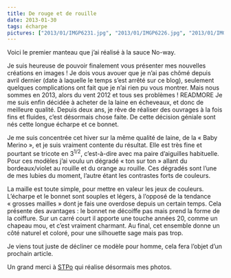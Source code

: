 ```yaml
---
title: De rouge et de rouille
date: 2013-01-30
tags: écharpe
pictures: ["2013/01/IMGP6231.jpg", "2013/01/IMGP6226.jpg", "2013/01/IMGP6233.jpg", "2013/01/IMGP6168.jpg"]
---
```


Voici le premier manteau que j’ai réalisé à la sauce No-way.

Je suis heureuse de pouvoir finalement vous présenter mes nouvelles créations en images ! Je dois vous avouer que je n’ai pas chômé depuis avril dernier (date à laquelle le temps s’est arrêté sur ce blog), seulement quelques complications ont fait que je n’ai rien pu vous montrer. Mais nous sommes en 2013, alors du vent 2012 et tous ses problèmes !
READMORE
Je me suis enfin décidée à acheter de la laine en écheveaux, et donc de meilleure qualité. Depuis deux ans, je rêve de réaliser des ouvrages à la fois fins et fluides, c’est désormais chose faite. De cette décision géniale sont nés cette longue écharpe et ce bonnet.

Je me suis concentrée cet hiver sur la même qualité de laine, de la « Baby Merino », et je suis vraiment contente du résultat. Elle est très fine et pourtant se tricote en 3<sup>1/2</sup>, c’est-à-dire avec ma paire d’aiguilles habituelle.
Pour ces modèles j’ai voulu un dégradé « ton sur ton » allant du bordeaux/violet au rouille et du orange au rouille. Ces dégradés sont l’une de mes lubies du moment, l’autre étant les contrastes forts de couleurs.

La maille est toute simple, pour mettre en valeur les jeux de couleurs. L’écharpe et le bonnet sont souples et légers, à l’opposé de la tendance « grosses mailles » dont je fais une overdose depuis un certain temps. Cela présente des avantages : le bonnet ne décoiffe pas mais prend la forme de la coiffure. Sur un carré court il apporte une touche années 20, comme un chapeau mou, et c’est vraiment charmant. Au final, cet ensemble donne un côté naturel et coloré, pour une silhouette sage mais pas trop.

Je viens tout juste de décliner ce modèle pour homme, cela fera l’objet d’un prochain article.

Un grand merci à <a href="http://www.stpo.fr/">STPo</a> qui réalise désormais mes photos.
